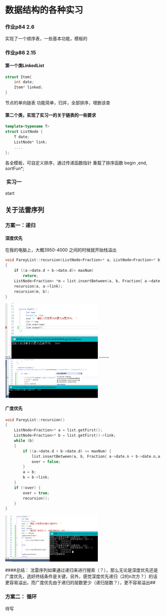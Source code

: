 # 数据结构的各种实习

### 作业p84 2.6
实现了一个顺序表，一些基本功能，模板的

### 作业p86 2.15

#### 第一个类LinkedList
```cpp
struct Item{
    int date;
    Item* linked;
}
```
节点的单向链表
功能简单，归并，全部排序，增删该查


#### 第二个类，实现了实习一的关于链表的一些要求

```cpp
template<typename T>
struct ListNode {
	T date;
	ListNode* link;
    ....
};
```
各全模板，可自定义排序，通过传递函数指针
重载了排序函数 begin ,end, sortFun*;

###  实习一
start

## 关于法雷序列

### 方案一：递归

#### 深度优先
在我的电脑上，大概3950-4000 之间的时候就开始栈溢出
```cpp
void FareyList::recursion(ListNode<Fraction>* a, ListNode<Fraction>* b)
{
	if ((a->date.d + b->date.d)> maxNum)
		return;
	ListNode<Fraction> *m = list.insertBetween(a, b, Fraction{ a->date.n + b->date.n,a->date.d + b->date.d });
	recursion(a, a->link);
	recursion(m, b);
}
```
<img src="assets/markdown-img-paste-20170916120930883.png" width=300 alt="正常的运行" >
-----
<img src="assets/markdown-img-paste-2017091612064045.png" width=300 alt="Stack overflow">

#### 广度优先
```cpp
void FareyList::recursion()
{
	ListNode<Fraction>* a = list.getFirst();
	ListNode<Fraction>* b = list.getFirst()->link;
	while (b)
	{
		if ((a->date.d + b->date.d) <= maxNum) {
			list.insertBetween(a, b, Fraction{ a->date.n + b->date.n,a->date.d + b->date.d });
			over = false;
		}
		a = b;
		b = b->link;
	}
	if (!over) {
		over = true;
		recursion();
	}
}
```

<img src="assets/markdown-img-paste-20170916134915584.png" width=300 alt="深度优先vs广度优先">

####总结： 法雷序列如果通过递归来进行搜索（？），那么无论是深度优先还是广度优先，选好终结条件是关键，另外，感觉深度优先递归（2的n次方？）的话更容易溢出，而广度优先由于递归的层数更少（递归层数？），更不容易溢出##


### 方案二： 循环

待写
